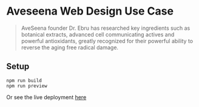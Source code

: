 # Aveseena Web Design Use Case

> AveSeena founder Dr. Ebru has researched key ingredients such as botanical extracts, advanced cell communicating actives and powerful antioxidants, greatly recognized for their powerful ability to reverse the aging free radical damage.

## Setup

```
npm run build
npm run preview
```

Or see the live deployment [here](https://aveseena.vercel.app/)
